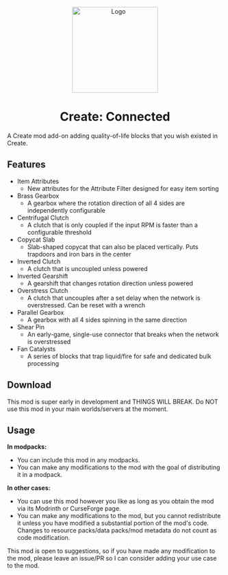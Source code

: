 <p align="center"><img src="https://raw.githubusercontent.com/hlysine/create_connected/main/src/main/resources/create_connected_icon.png" alt="Logo" width="200"></p>

<h1 align="center">Create: Connected</h1>

[//]: # (<p align="center">)

[//]: # (    <a href="https://www.curseforge.com/minecraft/mc-mods/create-connected/files"><img src="https://cf.way2muchnoise.eu/versions/936020_all.svg"></a>)

[//]: # (    <a href="https://modrinth.com/mod/create-connected/"><img src="https://img.shields.io/modrinth/dt/wPQ6GgFE?style=flat&label=Modrinth"></a>)

[//]: # (    <a href="https://www.curseforge.com/minecraft/mc-mods/create-connected"><img src="https://img.shields.io/curseforge/dt/936020?style=flat&label=CurseForge"></a>)

[//]: # (</p>)

A Create mod add-on adding quality-of-life blocks that you wish existed in Create.

## Features

- Item Attributes
  - New attributes for the Attribute Filter designed for easy item sorting
- Brass Gearbox
  - A gearbox where the rotation direction of all 4 sides are independently configurable
- Centrifugal Clutch
  - A clutch that is only coupled if the input RPM is faster than a configurable threshold
- Copycat Slab
  - Slab-shaped copycat that can also be placed vertically. Puts trapdoors and iron bars in the center
- Inverted Clutch
  - A clutch that is uncoupled unless powered
- Inverted Gearshift
  - A gearshift that changes rotation direction unless powered
- Overstress Clutch
  - A clutch that uncouples after a set delay when the network is overstressed. Can be reset with a wrench
- Parallel Gearbox
  - A gearbox with all 4 sides spinning in the same direction
- Shear Pin
  - An early-game, single-use connector that breaks when the network is overstressed
- Fan Catalysts
  - A series of blocks that trap liquid/fire for safe and dedicated bulk processing

## Download

This mod is super early in development and THINGS WILL BREAK. Do NOT use this mod in your main worlds/servers at the moment.

[//]: # ()
[//]: # (Find this mod on [**Modrinth**]&#40;https://modrinth.com/mod/create-connected&#41; or [**CurseForge**]&#40;https://legacy.curseforge.com/minecraft/mc-mods/create-connected&#41;.)

## Usage

**In modpacks:**

- You can include this mod in any modpacks.
- You can make any modifications to the mod with the goal of distributing it in a modpack.

**In other cases:**

- You can use this mod however you like as long as you obtain the mod via its Modrinth or CurseForge page.
- You can make any modifications to the mod, but you cannot redistribute it unless you have modified a substantial portion of the mod's code. Changes to resource packs/data packs/mod metadata do not count as code modification.

This mod is open to suggestions, so if you have made any modification to the mod, please leave an issue/PR so I can consider adding your use case to the mod.
